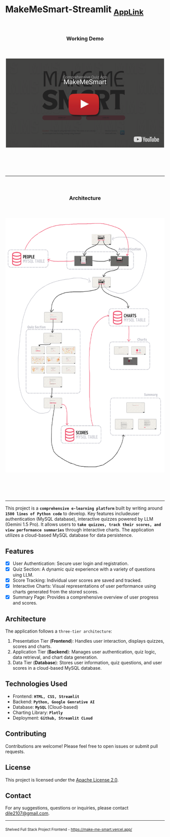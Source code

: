 # MakeMeSmart-Streamlit <sub>[AppLink](https://makemesmart.streamlit.app/)</sub>


<h3 align="center">
  <p>&nbsp;</p>
  Working Demo
  <p>&nbsp;</p>
  <a href="https://youtu.be/64UKDUKOW3I?si=4fXe7mSWal4hTDva" target="_blank" ><img align="center" src="https://raw.githubusercontent.com/dileepNaiduOne/MakeMeSmart/refs/heads/main/pics/Youtube%20%20thumbnail.png" alt="Thumbnail" height="280" width="500" /></a>
  <p>&nbsp;</p>
  <p>&nbsp;</p>
</h3>

---

<h3 align="center">
  <p>&nbsp;</p>
  Architecture
  <p>&nbsp;</p>
  <img align="center" src="https://raw.githubusercontent.com/dileepNaiduOne/MakeMeSmart/refs/heads/main/pics/QUiz%20Section.png" alt="Architecture" height="800"/>
  <p>&nbsp;</p>
  <p>&nbsp;</p>
</h3>

---

This project is a **`comprehensive e-learning platform`** built by writing around **`1500 lines of Python code`** to develop. Key features includeuser authentication (MySQL database), interactive quizzes powered by LLM (Gemini 1.5 Pro). It allows users to **`take quizzes, track their scores, and view performance summaries`** through interactive charts. The application utilizes a cloud-based MySQL database for data persistence.

## Features
- [x] User Authentication: Secure user login and registration.
- [x] Quiz Section: A dynamic quiz experience with a variety of questions uing LLM.
- [x] Score Tracking: Individual user scores are saved and tracked.
- [x] Interactive Charts: Visual representations of user performance using charts generated from the stored scores.
- [x] Summary Page: Provides a comprehensive overview of user progress and scores.

## Architecture
The application follows a `three-tier architecture`:
  1. Presentation Tier (**Frontend**): Handles user interaction, displays quizzes, scores and charts.
  2. Application Tier (**Backend**): Manages user authentication, quiz logic, data retrieval, and chart data generation.
  3. Data Tier (**Database**): Stores user information, quiz questions, and user scores in a cloud-based MySQL database.


## Technologies Used
* Frontend: **`HTML, CSS, Streamlit`**
* Backend: **`Python, Google Genrative AI`**
* Database: **`MySQL`** (Cloud-based)
* Charting Library: **`Plotly`**
* Deployment: **`Github, Streamlit CLoud`**


## Contributing
Contributions are welcome! Please feel free to open issues or submit pull requests.


## License
This project is licensed under the [Apache License 2.0](https://github.com/dileepNaiduOne/MakeMeSmart/blob/main/LICENSE).


## Contact
For any suggestions, questions or inquiries, please contact [dile2107@gmail.com]().

---

<sub>Shelved Full Stack Project Frontend - https://make-me-smart.vercel.app/</sub>
